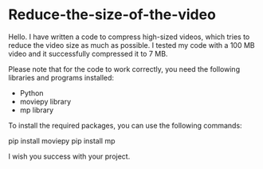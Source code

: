 # Reduce-the-size-of-the-video
Hello. I have written a code to compress high-sized videos, which tries to reduce the video size as much as possible. I tested my code with a 100 MB video and it successfully compressed it to 7 MB.

Please note that for the code to work correctly, you need the following libraries and programs installed:

- Python
- moviepy library
- mp library

To install the required packages, you can use the following commands:

pip install moviepy
pip install mp

I wish you success with your project.
